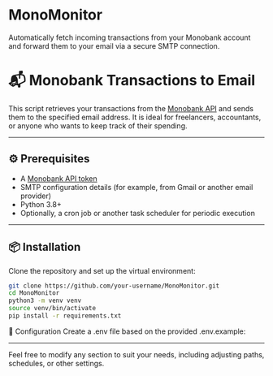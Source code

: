 # MonoMonitor
Automatically fetch incoming transactions from your Monobank account and forward them to your email via a secure SMTP connection.

# 📬 Monobank Transactions to Email

This script retrieves your transactions from the [Monobank API](https://api.monobank.ua/) and sends them to the specified email address. It is ideal for freelancers, accountants, or anyone who wants to keep track of their spending.

---

## ⚙️ Prerequisites

- A [Monobank API token](https://api.monobank.ua/)
- SMTP configuration details (for example, from Gmail or another email provider)
- Python 3.8+
- Optionally, a cron job or another task scheduler for periodic execution

---

## 📦 Installation

Clone the repository and set up the virtual environment:

```bash
git clone https://github.com/your-username/MonoMonitor.git
cd MonoMonitor
python3 -m venv venv
source venv/bin/activate
pip install -r requirements.txt
```


🧪 Configuration
Create a .env file based on the provided .env.example:


---

Feel free to modify any section to suit your needs, including adjusting paths, schedules, or other settings.
